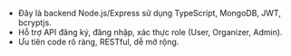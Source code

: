 <!-- Use this file to provide workspace-specific custom instructions to Copilot. For more details, visit https://code.visualstudio.com/docs/copilot/copilot-customization#_use-a-githubcopilotinstructionsmd-file -->

- Đây là backend Node.js/Express sử dụng TypeScript, MongoDB, JWT, bcryptjs.
- Hỗ trợ API đăng ký, đăng nhập, xác thực role (User, Organizer, Admin).
- Ưu tiên code rõ ràng, RESTful, dễ mở rộng.
